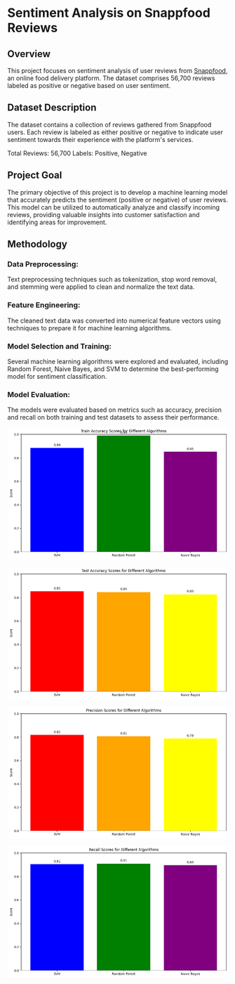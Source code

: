 # Sentiment Analysis on Snappfood Reviews

## Overview
This project focuses on sentiment analysis of user reviews from [Snappfood](https://snappfood.ir), an online food delivery platform. The dataset comprises 56,700 reviews labeled as positive or negative based on user sentiment.

## Dataset Description
The dataset contains a collection of reviews gathered from Snappfood users. Each review is labeled as either positive or negative to indicate user sentiment towards their experience with the platform's services.

Total Reviews: 56,700
Labels: Positive, Negative

## Project Goal
The primary objective of this project is to develop a machine learning model that accurately predicts the sentiment (positive or negative) of user reviews. This model can be utilized to automatically analyze and classify incoming reviews, providing valuable insights into customer satisfaction and identifying areas for improvement.

## Methodology
### Data Preprocessing: 
Text preprocessing techniques such as tokenization, stop word removal, and stemming were applied to clean and normalize the text data.

### Feature Engineering: 
The cleaned text data was converted into numerical feature vectors using techniques to prepare it for machine learning algorithms.

### Model Selection and Training: 
Several machine learning algorithms were explored and evaluated, including Random Forest, Naive Bayes, and SVM to determine the best-performing model for sentiment classification.

### Model Evaluation: 
The models were evaluated based on metrics such as accuracy, precision and recall on both training and test datasets to assess their performance.

![Train](https://github.com/MohammadMardi/Sentiment-Analysis/blob/main/TrainAccuracy.png)

![Test](https://github.com/MohammadMardi/Sentiment-Analysis/blob/main/TestAccuracy.png)

![Precision](https://github.com/MohammadMardi/Sentiment-Analysis/blob/main/Precision.png)

![Recall](https://github.com/MohammadMardi/Sentiment-Analysis/blob/main/Recall.png)
